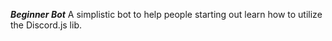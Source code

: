 ***Beginner Bot***
A simplistic bot to help people starting out learn how to utilize the Discord.js lib.
